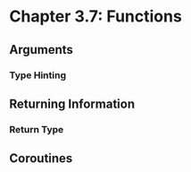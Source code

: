 # Chapter 3.7: Functions

## Arguments

### Type Hinting

## Returning Information

### Return Type

## Coroutines



